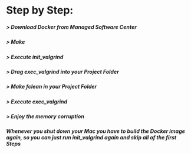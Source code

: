 # Step by Step:
<h5> > Download Docker from Managed Software Center </h5>
<h5> > Make </h3>
<h5> > Execute init_valgrind </h3>
<h5> > Drag exec_valgrind into your Project Folder </h5>
<h5> > Make fclean in your Project Folder </h5>
<h5> > Execute exec_valgrind </h3>
<h5> > Enjoy the memory corruption </h3>
<h5> Whenever you shut down your Mac you have to build the Docker image again, so you can just run init_valgrind again and skip all of the first Steps </h5>
